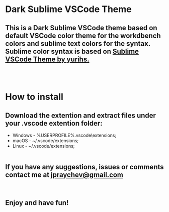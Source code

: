 # **Dark Sublime VSCode Theme**

## This is a Dark Sublime VSCode theme based on default VSCode color theme for the workdbench colors and sublime text colors for the syntax. Sublime color syntax is based on [Sublime VSCode Theme by yurihs.](https://github.com/yurihs/sublime-vscode-theme) 
</br></br>

# **How to install**

## Download the extention and extract files under your .vscode extention folder:
* Windows - %USERPROFILE%\.vscode\extensions;
* macOS - ~/.vscode/extensions;
* Linux - ~/.vscode/extensions;
</br></br>


## If you have any suggestions, issues or comments contact me at jpraychev@gmail.com
</br>

## Enjoy and have fun!
